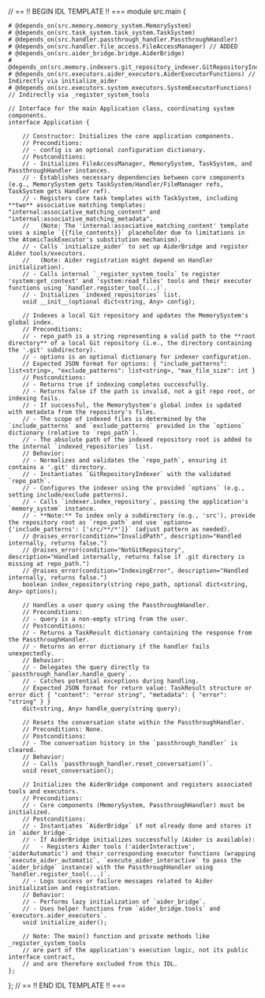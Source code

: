 // == !! BEGIN IDL TEMPLATE !! ===
module src.main {

    # @depends_on(src.memory.memory_system.MemorySystem)
    # @depends_on(src.task_system.task_system.TaskSystem)
    # @depends_on(src.handler.passthrough_handler.PassthroughHandler)
    # @depends_on(src.handler.file_access.FileAccessManager) // ADDED
    # @depends_on(src.aider_bridge.bridge.AiderBridge)
    # @depends_on(src.memory.indexers.git_repository_indexer.GitRepositoryIndexer)
    # @depends_on(src.executors.aider_executors.AiderExecutorFunctions) // Indirectly via initialize_aider
    # @depends_on(src.executors.system_executors.SystemExecutorFunctions) // Indirectly via _register_system_tools

    // Interface for the main Application class, coordinating system components.
    interface Application {

        // Constructor: Initializes the core application components.
        // Preconditions:
        // - config is an optional configuration dictionary.
        // Postconditions:
        // - Initializes FileAccessManager, MemorySystem, TaskSystem, and PassthroughHandler instances.
        // - Establishes necessary dependencies between core components (e.g., MemorySystem gets TaskSystem/Handler/FileManager refs, TaskSystem gets Handler ref).
        // - Registers core task templates with TaskSystem, including **two** associative matching templates: "internal:associative_matching_content" and "internal:associative_matching_metadata".
        //   (Note: The 'internal:associative_matching_content' template uses a simple `{{file_contents}}` placeholder due to limitations in the AtomicTaskExecutor's substitution mechanism).
        // - Calls `initialize_aider` to set up AiderBridge and register Aider tools/executors.
        //   (Note: Aider registration might depend on Handler initialization).
        // - Calls internal `_register_system_tools` to register 'system:get_context' and 'system:read_files' tools and their executor functions using `handler.register_tool(...)`.
        // - Initializes `indexed_repositories` list.
        void __init__(optional dict<string, Any> config);

        // Indexes a local Git repository and updates the MemorySystem's global index.
        // Preconditions:
        // - repo_path is a string representing a valid path to the **root directory** of a local Git repository (i.e., the directory containing the '.git' subdirectory).
        // - options is an optional dictionary for indexer configuration.
        // Expected JSON format for options: { "include_patterns": list<string>, "exclude_patterns": list<string>, "max_file_size": int }
        // Postconditions:
        // - Returns true if indexing completes successfully.
        // - Returns false if the path is invalid, not a git repo root, or indexing fails.
        // - If successful, the MemorySystem's global index is updated with metadata from the repository's files.
        // - The scope of indexed files is determined by the `include_patterns` and `exclude_patterns` provided in the `options` dictionary (relative to `repo_path`).
        // - The absolute path of the indexed repository root is added to the internal `indexed_repositories` list.
        // Behavior:
        // - Normalizes and validates the `repo_path`, ensuring it contains a '.git' directory.
        // - Instantiates `GitRepositoryIndexer` with the validated `repo_path`.
        // - Configures the indexer using the provided `options` (e.g., setting include/exclude patterns).
        // - Calls `indexer.index_repository`, passing the application's `memory_system` instance.
        // - **Note:** To index only a subdirectory (e.g., 'src'), provide the repository root as `repo_path` and use `options={'include_patterns': ['src/**/*']}` (adjust pattern as needed).
        // @raises_error(condition="InvalidPath", description="Handled internally, returns false.")
        // @raises_error(condition="NotGitRepository", description="Handled internally, returns false if .git directory is missing at repo_path.")
        // @raises_error(condition="IndexingError", description="Handled internally, returns false.")
        boolean index_repository(string repo_path, optional dict<string, Any> options);

        // Handles a user query using the PassthroughHandler.
        // Preconditions:
        // - query is a non-empty string from the user.
        // Postconditions:
        // - Returns a TaskResult dictionary containing the response from the PassthroughHandler.
        // - Returns an error dictionary if the handler fails unexpectedly.
        // Behavior:
        // - Delegates the query directly to `passthrough_handler.handle_query`.
        // - Catches potential exceptions during handling.
        // Expected JSON format for return value: TaskResult structure or error dict { "content": "error string", "metadata": { "error": "string" } }
        dict<string, Any> handle_query(string query);

        // Resets the conversation state within the PassthroughHandler.
        // Preconditions: None.
        // Postconditions:
        // - The conversation history in the `passthrough_handler` is cleared.
        // Behavior:
        // - Calls `passthrough_handler.reset_conversation()`.
        void reset_conversation();

        // Initializes the AiderBridge component and registers associated tools and executors.
        // Preconditions:
        // - Core components (MemorySystem, PassthroughHandler) must be initialized.
        // Postconditions:
        // - Instantiates `AiderBridge` if not already done and stores it in `aider_bridge`.
        // - If AiderBridge initializes successfully (Aider is available):
        //   - Registers Aider tools ('aiderInteractive', 'aiderAutomatic') and their corresponding executor functions (wrapping `execute_aider_automatic`, `execute_aider_interactive` to pass the `aider_bridge` instance) with the PassthroughHandler using `handler.register_tool(...)`.
        // - Logs success or failure messages related to Aider initialization and registration.
        // Behavior:
        // - Performs lazy initialization of `aider_bridge`.
        // - Uses helper functions from `aider_bridge.tools` and `executors.aider_executors`.
        void initialize_aider();

        // Note: The main() function and private methods like _register_system_tools
        // are part of the application's execution logic, not its public interface contract,
        // and are therefore excluded from this IDL.
    };
};
// == !! END IDL TEMPLATE !! ===
